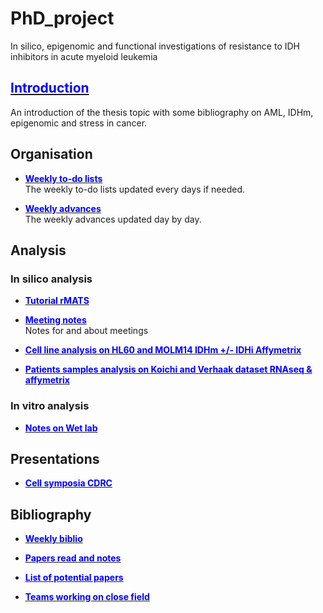 # PhD_project
In silico, epigenomic and functional investigations of resistance to IDH inhibitors in acute myeloid leukemia

## [<span style="color:blue">Introduction</span>](https://alexishucteau.github.io/PhD_project/Bibliography/Introduction)

An introduction of the thesis topic with some bibliography on AML, IDHm, epigenomic and stress in cancer.


## Organisation


* [**<span style="color:blue">Weekly to-do lists</span>**](https://alexishucteau.github.io/PhD_project/Todo_list)  
The weekly to-do lists updated every days if needed.

* [**<span style="color:blue">Weekly advances</span>**](https://alexishucteau.github.io/PhD_project/Weekly_advances)  
The weekly advances updated day by day.


## Analysis

### In silico analysis

* [**<span style="color:blue">Tutorial rMATS</span>**](https://alexishucteau.github.io/PhD_project/Analysis/In_silico/rMATS_tuto)  

* [**<span style="color:blue">Meeting notes</span>**](https://alexishucteau.github.io/PhD_project/Analysis/In_silico/Meeting_notes)  
Notes for and about meetings

* [**<span style="color:blue">Cell line analysis on HL60 and MOLM14 IDHm +/- IDHi Affymetrix</span>**](https://alexishucteau.github.io/PhD_project/Analysis/HL60_MOLM14_RNAseq_analysis)  

* [**<span style="color:blue">Patients samples analysis on Koichi and Verhaak dataset RNAseq & affymetrix</span>**](https://alexishucteau.github.io/PhD_project/Analysis/Patients_samples_Koichi_and_Verhaak_analysis)

### In vitro analysis

* [**<span style="color:blue">Notes on Wet lab</span>**](https://alexishucteau.github.io/PhD_project/Analysis/Wetlab/Notes)

## Presentations

* [**<span style="color:blue">Cell symposia CDRC</span>**](https://alexishucteau.github.io/PhD_project/Presentations/Cell_symposia_Poster_and_flash_talk)

## Bibliography

* [**<span style="color:blue">Weekly biblio</span>**](https://alexishucteau.github.io/PhD_project/Bibliography/Paper_weekly_advances)

* [**<span style="color:blue">Papers read and notes</span>**](https://alexishucteau.github.io/PhD_project/Bibliography/Weekly_paper_notes/Paper_read_and_notes)

* [**<span style="color:blue">List of potential papers</span>**](https://alexishucteau.github.io/PhD_project/Bibliography/List_of_potential_interesting_papers)

* [**<span style="color:blue">Teams working on close field</span>**](https://alexishucteau.github.io/PhD_project/Bibliography/Bioinfo_Teams)
